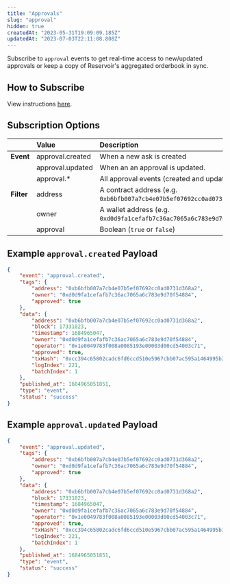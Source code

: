 ```yaml
---
title: "Approvals"
slug: "approval"
hidden: true
createdAt: "2023-05-31T19:09:09.185Z"
updatedAt: "2023-07-03T22:11:08.808Z"
---
```

Subscribe to `approval` events to get real-time access to new/updated approvals or keep a copy of Reservoir's aggregated orderbook in sync.

## How to Subscribe

View instructions [here](https://docs.reservoir.tools/reference/websockets#interacting-with-the-websocket).

## Subscription Options

|            | Value            | Description                                                            |
| :--------- | :--------------- | :--------------------------------------------------------------------- |
| **Event**  | approval.created | When a new ask is created                                              |
|            | approval.updated | When an an approval is updated.                                        |
|            | approval.\*      | All approval events (created and updated)                              |
| **Filter** | address          | A contract address (e.g. `0xb6bfb007a7cb4e07b5ef07692cc0ad0731d368a2`) |
|            | owner            | A wallet address (e.g. `0xd0d9fa1cefafb7c36ac7065a6c783e9d70f54884`)   |
|            | approval         | Boolean (`true` or `false`)                                            |

## Example `approval.created` Payload

```json
{
    "event": "approval.created",
    "tags": {
        "address": "0xb6bfb007a7cb4e07b5ef07692cc0ad0731d368a2",
        "owner": "0xd0d9fa1cefafb7c36ac7065a6c783e9d70f54884",
        "approved": true
    },
    "data": {
        "address": "0xb6bfb007a7cb4e07b5ef07692cc0ad0731d368a2",
        "block": 17331823,
        "timestamp": 1684965047,
        "owner": "0xd0d9fa1cefafb7c36ac7065a6c783e9d70f54884",
        "operator": "0x1e0049783f008a0085193e00003d00cd54003c71",
        "approved": true,
        "txHash": "0xcc394c65802cadc6fd6ccd510e5967cbb07ac595a1464995b3584f58ab6bf471",
        "logIndex": 221,
        "batchIndex": 1
    },
    "published_at": 1684965051851,
    "type": "event",
    "status": "success"
}
```

## Example `approval.updated` Payload

```json
{
    "event": "approval.updated",
    "tags": {
        "address": "0xb6bfb007a7cb4e07b5ef07692cc0ad0731d368a2",
        "owner": "0xd0d9fa1cefafb7c36ac7065a6c783e9d70f54884",
        "approved": true
    },
    "data": {
        "address": "0xb6bfb007a7cb4e07b5ef07692cc0ad0731d368a2",
        "block": 17331823,
        "timestamp": 1684965047,
        "owner": "0xd0d9fa1cefafb7c36ac7065a6c783e9d70f54884",
        "operator": "0x1e0049783f008a0085193e00003d00cd54003c71",
        "approved": true,
        "txHash": "0xcc394c65802cadc6fd6ccd510e5967cbb07ac595a1464995b3584f58ab6bf471",
        "logIndex": 221,
        "batchIndex": 1
    },
    "published_at": 1684965051851,
    "type": "event",
    "status": "success"
}
```
